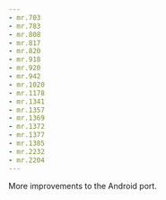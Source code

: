 ```yaml
---
- mr.703
- mr.783
- mr.808
- mr.817
- mr.820
- mr.918
- mr.920
- mr.942
- mr.1020
- mr.1178
- mr.1341
- mr.1357
- mr.1369
- mr.1372
- mr.1377
- mr.1385
- mr.2232
- mr.2204
---
```


More improvements to the Android port.
